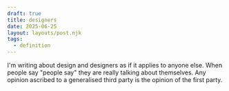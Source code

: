 ```yaml
---
draft: true
title: designers
date: 2025-06-25
layout: layouts/post.njk
tags: 
  - definition
---
```


I'm writing about design and designers as if it applies to anyone else. When people say "people say" they are really talking about themselves. Any opinion ascribed to a generalised third party is the opinion of the first party. 
